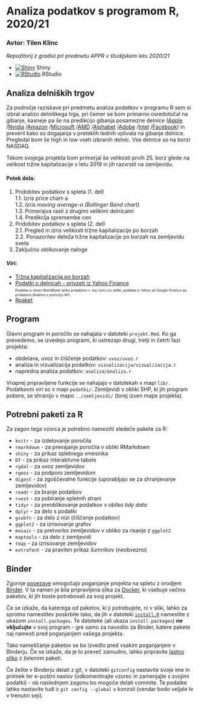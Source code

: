 # Analiza podatkov s programom R, 2020/21
### Avtor: Tilen Klinc

*Repozitorij z gradivi pri predmetu APPR v študijskem letu 2020/21*

* [![Shiny](http://mybinder.org/badge.svg)](http://mybinder.org/v2/gh/tilenklinc/APPR_projektna/master?urlpath=shiny/APPR-2020-21/projekt.Rmd) Shiny
* [![RStudio](http://mybinder.org/badge.svg)](http://mybinder.org/v2/gh/tilenklinc/APPR_projektna/master?urlpath=rstudio) RStudio

## Analiza delniških trgov

Za področje raziskave pri predmetu analiza podatkov v programu R sem si izbral analizo delniškega trga, pri čemer se bom primarno osredotočal na gibanje, kasneje pa še na predikcijo gibanja posamezne delnice ([Apple](https://finance.yahoo.com/quote/AAPL/history?p=AAPL)
/[Nvidia](https://finance.yahoo.com/quote/NVDA/history?p=NVDA)
/[Amazon](https://finance.yahoo.com/quote/AMZN/history?p=AMZN)
/[Microsoft](https://finance.yahoo.com/quote/MSFT/history?p=MSFT)
/[AMD](https://finance.yahoo.com/quote/AMD/history?p=AMD)
/[Alphabet](https://finance.yahoo.com/quote/GOOGL/history?p=GOOGL)
/[Adobe](https://finance.yahoo.com/quote/ADBE/history?p=ADBE)
/[Intel](https://finance.yahoo.com/quote/INTC/history?p=INTC)
/[Facebook](https://finance.yahoo.com/quote/FB/history?p=FB)) in preveril kako so dogajanja v preteklih tednih vplivala na gibanje delnice. Pregledal bom še high in low vseh izbranih delnic. Vse delnice so na borzi NASDAQ.

Tekom svojega projekta bom primerjal še velikosti prvih 25. borz glede na velikost tržne kapitalizacije v letu 2019 in jih razvrstil na zemljevidu.

#### Potek dela:
1. Pridobitev podatkov s spleta (1. del)  
    1.1. Izris price chart-a  
    1.2. *Izris moving average-a (Bollinger Band chart)*  
    1.3. Primerajva rasti z drugimi velikimi delnicami  
    1.4. Predikcija spremembe cen  
2. Pridobitev podatkov s spleta (2. del)  
    2.1. Pregled in izris velikosti tržne kapitalizacije po borzah  
    2.2. Ponazoritev deleža tržne kapitalizacije po borzah na zemljevidu sveta
3. Zaključno oblikovanje naloge

#### *Viri:*
* [Tržna kapitalizacija po borzah](https://en.wikipedia.org/wiki/List_of_stock_exchanges)
* [Podatki o delnicah - privzeti iz Yahoo Finance](https://finance.yahoo.com/?guccounter=1&guce_referrer=aHR0cHM6Ly93d3cuZ29vZ2xlLmNvbS8&guce_referrer_sig=AQAAAHUZl6qKCy7-uHn2P3_u2szy0esOsxzYfZj6oBmPSdpchEzC7fncHVFeor3SnDmfnckXFBG79Kxj4dqwWHzDFCFiTwdcxuP0cYW8VUB1qhbTEE5Uk-M1mDF5E3Eb5qojnsy1BhnjC8TQ40RWYjXdME5uVwwcHSycNrE3rtHrRp_N) \
<span style="font-size:9px;">Podatke iz strani *WorldBank* lahko pridobimo v .xls/.xml/.csv obliki, podatke iz *Yahoo* ali *Google Finance* pa pridobimo direktno s pomočjo API.</span>  
* [Rpaket](https://cran.r-project.org/web/packages/quantmod/quantmod.pdf)

## Program

Glavni program in poročilo se nahajata v datoteki `projekt.Rmd`.
Ko ga prevedemo, se izvedejo programi, ki ustrezajo drugi, tretji in četrti fazi projekta:

* obdelava, uvoz in čiščenje podatkov: `uvoz/uvoz.r`
* analiza in vizualizacija podatkov: `vizualizacija/vizualizacija.r`
* napredna analiza podatkov: `analiza/analiza.r`

Vnaprej pripravljene funkcije se nahajajo v datotekah v mapi `lib/`.
Podatkovni viri so v mapi `podatki/`.
Zemljevidi v obliki SHP, ki jih program pobere,
se shranijo v mapo `../zemljevidi/` (torej izven mape projekta).

## Potrebni paketi za R

Za zagon tega vzorca je potrebno namestiti sledeče pakete za R:

* `knitr` - za izdelovanje poročila
* `rmarkdown` - za prevajanje poročila v obliki RMarkdown
* `shiny` - za prikaz spletnega vmesnika
* `DT` - za prikaz interaktivne tabele
* `rgdal` - za uvoz zemljevidov
* `rgeos` - za podporo zemljevidom
* `digest` - za zgoščevalne funkcije (uporabljajo se za shranjevanje zemljevidov)
* `readr` - za branje podatkov
* `rvest` - za pobiranje spletnih strani
* `tidyr` - za preoblikovanje podatkov v obliko *tidy data*
* `dplyr` - za delo s podatki
* `gsubfn` - za delo z nizi (čiščenje podatkov)
* `ggplot2` - za izrisovanje grafov
* `mosaic` - za pretvorbo zemljevidov v obliko za risanje z `ggplot2`
* `maptools` - za delo z zemljevidi
* `tmap` - za izrisovanje zemljevidov
* `extrafont` - za pravilen prikaz šumnikov (neobvezno)

## Binder

Zgornje [povezave](#analiza-podatkov-s-programom-r-202021)
omogočajo poganjanje projekta na spletu z orodjem [Binder](https://mybinder.org/).
V ta namen je bila pripravljena slika za [Docker](https://www.docker.com/),
ki vsebuje večino paketov, ki jih boste potrebovali za svoj projekt.

Če se izkaže, da katerega od paketov, ki ji potrebujete, ni v sliki,
lahko za sprotno namestitev poskrbite tako,
da jih v datoteki [`install.R`](install.R) namestite z ukazom `install.packages`.
Te datoteke (ali ukaza `install.packages`) **ne vključujte** v svoj program -
gre samo za navodilo za Binder, katere pakete naj namesti pred poganjanjem vašega projekta.

Tako nameščanje paketov se bo izvedlo pred vsakim poganjanjem v Binderju.
Če se izkaže, da je to preveč zamudno,
lahko pripravite [lastno sliko](https://github.com/jaanos/APPR-docker) z želenimi paketi.

Če želite v Binderju delati z git,
v datoteki `gitconfig` nastavite svoje ime in priimek ter e-poštni naslov
(odkomentirajte vzorec in zamenjajte s svojimi podatki) -
ob naslednjem zagonu bo mogoče delati commite.
Te podatke lahko nastavite tudi z `git config --global` v konzoli
(vendar bodo veljale le v trenutni seji).
